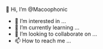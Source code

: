  👋 Hi, I’m @Macoophonic
- 👀 I’m interested in ...
- 🌱 I’m currently learning ...
- 💞️ I’m looking to collaborate on ...
- 📫 How to reach me ...

<!---
Macoophonic/Macoophonic is a ✨ special ✨ repository because its `README.md` (this file) appears on your GitHub profile.
You can click the Preview link to take a look at your changes.
--->
